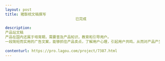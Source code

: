 ```yaml
---                
layout: post       
title: 猪鬃梳文稿撰写
                                已完成
           
description: 
产品站文稿
产品在国内还属于培育期，需要普及产品知识，教育和引导用户。
一段简短而实用的广告文案，能够抓住产品卖点，了解用户心理，引起用户共鸣，从而对产品产生兴趣，并进行购买。
     
contenturl: https://pro.lagou.com/project/7387.html      
---                 
```

